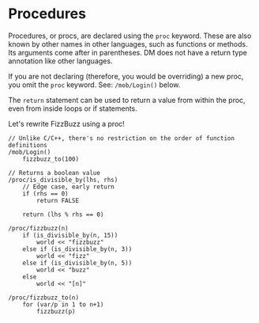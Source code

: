 # Procedures

Procedures, or procs, are declared using the `proc` keyword. These are also known by other names in other languages, such as functions or methods. Its arguments come after in parentheses. DM does not have a return type annotation like other languages.

If you are not declaring (therefore, you would be overriding) a new proc, you omit the `proc` keyword. See: `/mob/Login()` below.

The `return` statement can be used to return a value from within the proc, even from inside loops or if statements.

Let's rewrite FizzBuzz using a proc!

```dm
// Unlike C/C++, there's no restriction on the order of function definitions
/mob/Login()
	fizzbuzz_to(100)

// Returns a boolean value
/proc/is_divisible_by(lhs, rhs)
	// Edge case, early return
	if (rhs == 0)
		return FALSE

	return (lhs % rhs == 0)

/proc/fizzbuzz(n)
	if (is_divisible_by(n, 15))
		world << "fizzbuzz"
	else if (is_divisible_by(n, 3))
		world << "fizz"
	else if (is_divisible_by(n, 5))
		world << "buzz"
	else
		world << "[n]"

/proc/fizzbuzz_to(n)
	for (var/p in 1 to n+1)
		fizzbuzz(p)
```
